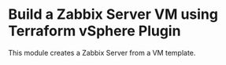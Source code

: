 # Build a Zabbix Server VM using Terraform vSphere Plugin
This module creates a Zabbix Server from a VM template.